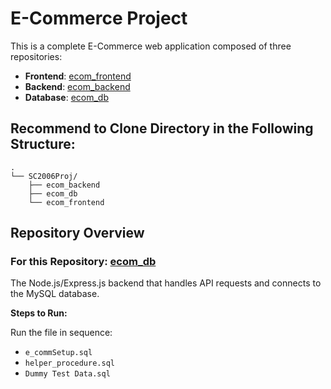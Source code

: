 # E-Commerce Project

This is a complete E-Commerce web application composed of three repositories:

- **Frontend**: [ecom_frontend](https://github.com/KCCHONG1997/ecom_frontend)
- **Backend**: [ecom_backend](https://github.com/KCCHONG1997/ecom_backend)
- **Database**: [ecom_db](https://github.com/KCCHONG1997/ecom_db)

## Recommend to Clone Directory in the Following Structure:
    .
    └── SC2006Proj/
        ├── ecom_backend
        ├── ecom_db
        └── ecom_frontend
        
## Repository Overview

### For this Repository: [ecom_db](https://github.com/KCCHONG1997/ecom_db)

The Node.js/Express.js backend that handles API requests and connects to the MySQL database.

**Steps to Run:**

Run the file in sequence:
- `e_commSetup.sql`
- `helper_procedure.sql`
- `Dummy Test Data.sql`
